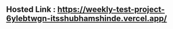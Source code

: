 ## Hosted Link : https://weekly-test-project-6ylebtwgn-itsshubhamshinde.vercel.app/
                 
